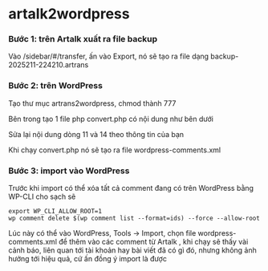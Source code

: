# artalk2wordpress

### Bước 1: trên Artalk xuất ra file backup
Vào /sidebar/#/transfer, ấn vào Export, nó sẽ tạo ra file dạng backup-2025211-224210.artrans

### Bước 2: trên WordPress
Tạo thư mục artrans2wordpress, chmod thành 777

Bên trong tạo 1 file php convert.php có nội dung như bên dưới

Sửa lại nội dung dòng 11 và 14 theo thông tin của bạn

Khi chạy convert.php nó sẽ tạo ra file wordpress-comments.xml

### Bước 3: import vào WordPress
Trước khi import có thể xóa tất cả comment đang có trên WordPress bằng WP-CLI cho sạch sẽ
```
export WP_CLI_ALLOW_ROOT=1
wp comment delete $(wp comment list --format=ids) --force --allow-root
```
Lúc này có thể vào WordPress, Tools -> Import, chọn file wordpress-comments.xml để thêm vào các comment từ Artalk , khi chạy sẽ thấy vài cảnh báo, liên quan tới tài khoản hay bài viết đã có gì đó, nhưng không ảnh hưởng tới hiệu quả, cứ ấn đồng ý import là được
